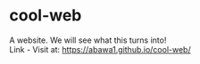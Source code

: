 # cool-web
A website. We will see what this turns into!  
Link - Visit at: https://abawa1.github.io/cool-web/
